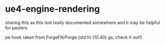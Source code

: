 # ue4-engine-rendering

sharing this as this isnt really documented somewhere and it may be helpful for pasters

pe hook taken from ForgeFN/Forge (old fn (10.40) gs, check it out!)
